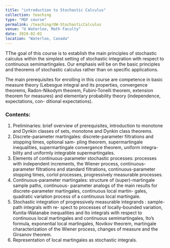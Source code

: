 ```yaml
---
title: "introduction to Stochastic Calculus"
collection: teaching
type: "MQF course"
permalink: /teaching/UW-StochasticCalculus
venue: "U Waterloo, Math Faculty"
date: 2019-02-01
location: "Waterloo, Canada"
---
```


TThe goal of this course is to establish the main principles of stochastic calculus within the simplest setting of stochastic integration with respect to continuous semimartingales. Our emphasis will be on the basic principles and theorems of stochastic calculus rather than on specific applications.

The main prerequisites for enrolling in this course are competence in basic measure theory (Lebesgue integral and its properties, convergence theorems, Radon-Nikodym theorem, Fubini-Tonelli theorem, extension theorem for measures) and elementary probability theory (independence, expectations, con- ditional expectations).

### Contents:
1. Preliminaries: brief overview of prerequisites, introduction to monotone and Dynkin classes of sets, monotone and Dynkin class theorems.
2. Discrete-parameter martingales: discrete-parameter filtrations and stopping times, optional sam- pling theorem, supermartingale inequalities, supermartingale convergence theorem, uniform integra- bility and uniformly integrable supermartingales.
3. Elements of continuous-parameter stochastic processes: processes with independent increments, the Wiener process, continuous-parameter filtrations and standard filtrations, continuous-parameter stopping times, corlol processes, progressively measurable processes.
4. Continuous-parameter martingales: structure of (super)-martingale sample paths, continuous- parameter analogs of the main results for discrete-parameter martingales, continuous local martin- gales, quadratic variation process of a continuous local martingale.
5. Stochastic integration of progressively measurable integrands : sample-path integrals with re- spect to processes of locally-bounded variation, Kunita-Watanabe inequalities and Ito integrals with respect to continuous local martingales and continuous semimartingales, Ito’s formula, exponential local martingales, Novikov theorem, martingale characterization of the Wiener process, changes of measure and the Girsanov theorem.
6. Representation of local martingales as stochastic integrals.
